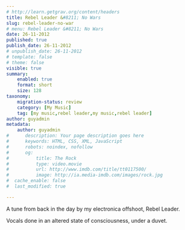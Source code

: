 ```yaml
---
# http://learn.getgrav.org/content/headers
title: Rebel Leader &#8211; No Wars
slug: rebel-leader-no-war
# menu: Rebel Leader &#8211; No Wars
date: 26-11-2012
published: true
publish_date: 26-11-2012
# unpublish_date: 26-11-2012
# template: false
# theme: false
visible: true
summary:
    enabled: true
    format: short
    size: 128
taxonomy:
    migration-status: review
    category: [My Music]
    tag: [my music,rebel leader,my music,rebel leader]
author: guyadmin
metadata:
    author: guyadmin
#      description: Your page description goes here
#      keywords: HTML, CSS, XML, JavaScript
#      robots: noindex, nofollow
#      og:
#          title: The Rock
#          type: video.movie
#          url: http://www.imdb.com/title/tt0117500/
#          image: http://ia.media-imdb.com/images/rock.jpg
#  cache_enable: false
#  last_modified: true

---
```


A tune from back in the day by my electronica offshoot, Rebel Leader.  
  
 Vocals done in an altered state of consciousness, under a duvet.

 